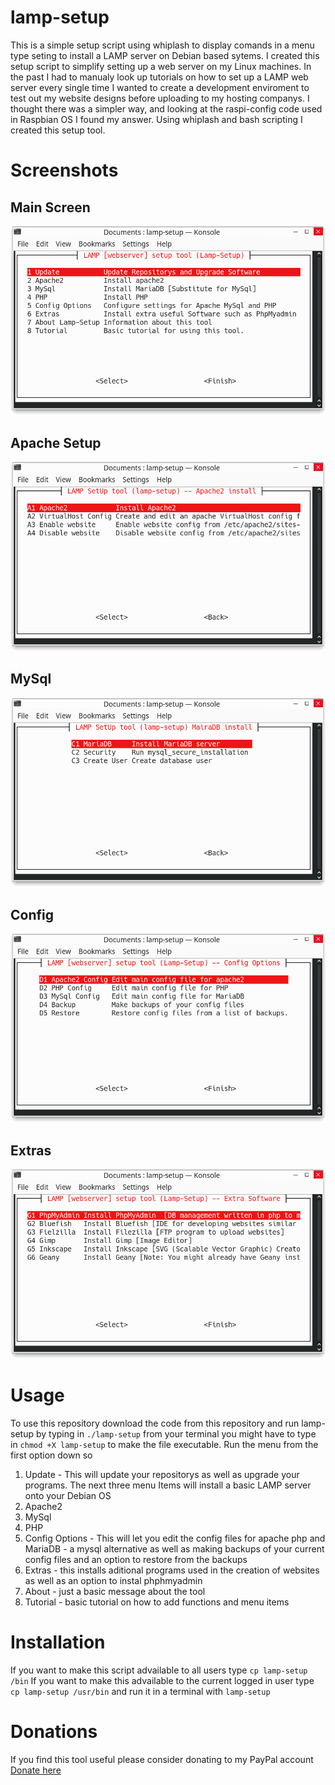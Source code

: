 # lamp-setup
This is a simple setup script using whiplash to display comands in a menu type seting to install a LAMP server on 
Debian based sytems. I created this setup script to simplify setting up  a web server on my Linux machines. In the past I had to manualy look up tutorials on how to set up a LAMP web server every single time I wanted to create a development enviroment to test out my website designs before uploading to my hosting companys. I thought there was a simpler way, and looking at the raspi-config code used in Raspbian OS I found my answer. Using whiplash and bash scripting I created this setup tool.
# Screenshots
## Main Screen
![Main menu](/doc/images/main.png)
## Apache Setup
![Apache menu](/doc/images/apache.png)
## MySql
![Mysql Menu](/doc/images/mysql.png)
## Config
![Config Menu](/doc/images/config.png)
## Extras
![Extras menu](/doc/images/extra.png)
# Usage
To use this repository download the code from this repository and run lamp-setup by typing in 
`./lamp-setup`
from your terminal
you might have to type in
`chmod +X lamp-setup`
to make the file executable. Run the menu from the first option down so 
1. Update - This will update your repositorys as well as upgrade your programs.
 The next three menu Items will install a basic LAMP server onto your Debian OS
2. Apache2
3. MySql
4. PHP
5. Config Options - This will let you edit the config files for apache php and MariaDB - a mysql alternative as well
as making backups of your current config files and an option to restore from the backups
6. Extras - this installs aditional programs used in the creation of websites as well as an option to instal phphmyadmin
7. About - just a basic message about the tool
8. Tutorial - basic tutorial on how to add functions and menu items
# Installation
If you want to make this script advailable to all users type
`cp lamp-setup /bin`
If you want to make this advailable to the current logged in user type
`cp lamp-setup /usr/bin`
and run it in a terminal with
`lamp-setup`
# Donations
If you find this tool useful please consider donating to my PayPal account
[Donate here](https://www.paypal.com/donate/?hosted_button_id=9NT268X9WXQNU "PayPal donation page")
